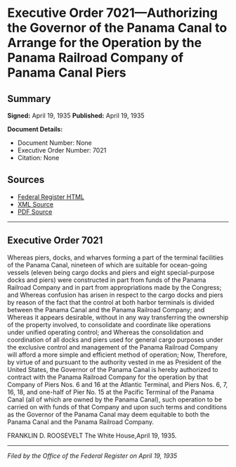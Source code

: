 # Executive Order 7021—Authorizing the Governor of the Panama Canal to Arrange for the Operation by the Panama Railroad Company of Panama Canal Piers

## Summary

**Signed:** April 19, 1935
**Published:** April 19, 1935

**Document Details:**
- Document Number: None
- Executive Order Number: 7021
- Citation: None

## Sources
- [Federal Register HTML](https://www.presidency.ucsb.edu/documents/executive-order-7021-authorizing-the-governor-the-panama-canal-arrange-for-the-operation)
- [XML Source](None)
- [PDF Source](None)

---

## Executive Order 7021

Whereas piers, docks, and wharves forming a part of the terminal facilities of the Panama Canal, nineteen of which are suitable for ocean-going vessels (eleven being cargo docks and piers and eight special-purpose docks and piers) were constructed in part from funds of the Panama Railroad Company and in part from appropriations made by the Congress; and
Whereas confusion has arisen in respect to the cargo docks and piers by reason of the fact that the control at both harbor terminals is divided between the Panama Canal and the Panama Railroad Company; and
Whereas it appears desirable, without in any way transferring the ownership of the property involved, to consolidate and coordinate like operations under unified operating control; and
Whereas the consolidation and coordination of all docks and piers used for general cargo purposes under the exclusive control and management of the Panama Railroad Company will afford a more simple and efficient method of operation;
Now, Therefore, by virtue of and pursuant to the authority vested in me as President of the United States, the Governor of the Panama Canal is hereby authorized to contract with the Panama Railroad Company for the operation by that Company of Piers Nos. 6 and 16 at the Atlantic Terminal, and Piers Nos. 6, 7, 16, 18, and one-half of Pier No. 15 at the Pacific Terminal of the Panama Canal (all of which are owned by the Panama Canal), such operation to be carried on with funds of that Company and upon such terms and conditions as the Governor of the Panama Canal may deem equitable to both the Panama Canal and the Panama Railroad Company.

FRANKLIN D. ROOSEVELT
The White House,April 19, 1935.

---

*Filed by the Office of the Federal Register on April 19, 1935*
